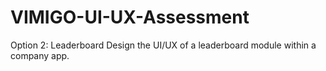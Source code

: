 # VIMIGO-UI-UX-Assessment
Option 2: Leaderboard Design the UI/UX of a leaderboard module within a company app.
